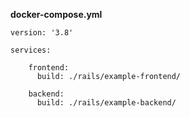 **docker-compose.yml**
```
version: '3.8'

services:

    frontend:
      build: ./rails/example-frontend/

    backend:
      build: ./rails/example-backend/ 
```
